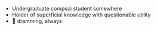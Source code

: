 - Undergraduate compsci student somewhere
- Holder of superficial knowledge with questionable utility
- :black_heart: dramming, always
